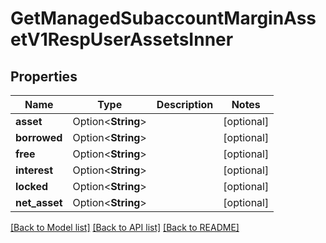 # GetManagedSubaccountMarginAssetV1RespUserAssetsInner

## Properties

Name | Type | Description | Notes
------------ | ------------- | ------------- | -------------
**asset** | Option<**String**> |  | [optional]
**borrowed** | Option<**String**> |  | [optional]
**free** | Option<**String**> |  | [optional]
**interest** | Option<**String**> |  | [optional]
**locked** | Option<**String**> |  | [optional]
**net_asset** | Option<**String**> |  | [optional]

[[Back to Model list]](../README.md#documentation-for-models) [[Back to API list]](../README.md#documentation-for-api-endpoints) [[Back to README]](../README.md)



